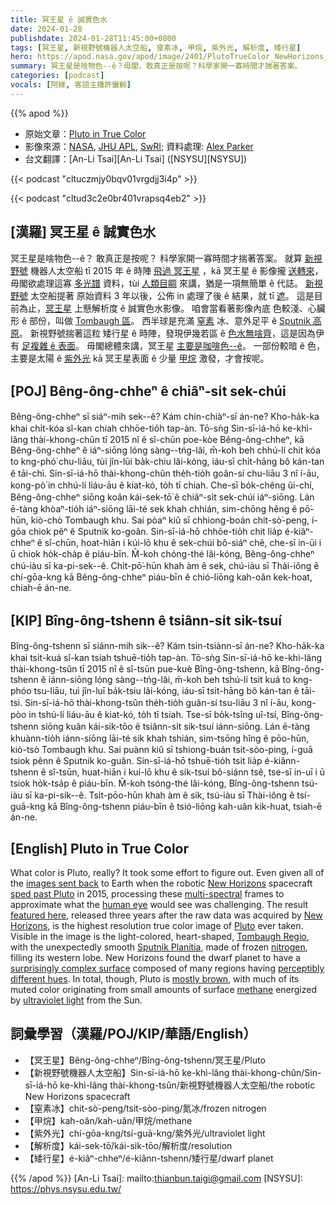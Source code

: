 ```yaml
---
title: 冥王星 ê 誠實色水
date: 2024-01-28
publishdate: 2024-01-28T11:45:00+0800
tags: [冥王星, 新視野號機器人太空船, 窒素冰, 甲烷, 紫外光, 解析度, 矮行星]
hero: https://apod.nasa.gov/apod/image/2401/PlutoTrueColor_NewHorizons_960.jpg
summary: 冥王星是啥物色--ê？毋閣，敢真正是按呢？科學家開一寡時間才揣著答案。
categories: [podcast]
vocals: [阿綠, 客語主播許儷齡]
---
```


{{% apod %}}

- 原始文章：[Pluto in True Color](https://apod.nasa.gov/apod/ap240128.html)
- 影像來源：[NASA](https://www.nasa.gov/), [JHU APL](https://www.jhuapl.edu/), [SwRI](https://www.swri.org/); 資料處理: [Alex Parker](http://www.alexharrisonparker.com/)
- 台文翻譯：[An-Li Tsai][An-Li Tsai] ([NSYSU][NSYSU])

{{< podcast "cltuczmjy0bqv01vrgdjj3i4p" >}}

{{< podcast "cltud3c2e0br401vrapsq4eb2" >}}

## [漢羅] 冥王星 ê 誠實色水
冥王星是啥物色--ê？
敢真正是按呢？
科學家開一寡時間才揣著答案。
就算 [新視野號][New Horizons 1] 機器人太空船 tī 2015 年 ê 時陣 [飛過 冥王星][sped past Pluto] ，kā 冥王星 ê 影像攏 [送轉來][images sent back]，毋閣欲處理這寡 [多光譜][multi-spectral] 資料，tùi [人類目睭][human eye] 來講，猶是一項無簡單 ê 代誌。
[新視野號][New Horizons 2] 太空船提著 原始資料 3 年以後，公佈 in 處理了後 ê 結果，就 tī [遮][featured here]。
這是目前為止，[冥王星][Pluto] 上懸解析度 ê 誠實色水影像。
咱會當看著影像內底 色較淺、心臟形 ê 部份，叫做 [Tombaugh 區][Tombaugh Regio]。
西半球是充滿 [窒素][nitrogen] 冰、意外足平 ê [Sputnik 高原][Sputnik Planitia]。
新視野號揣著這粒 矮行星 ê 時陣，發現伊幾若區 ê [色水無啥齊][perceptibly different hues]，這是因為伊有 [足複雜 ê 表面][surprisingly complex surface]。
毋閣總體來講，冥王星 [主要是咖啡色--ê][mostly brown]。
一部份較暗 ê 色，主要是太陽 ê [紫外光][ultraviolet light] kā 冥王星表面 ê 少量 [甲烷][methane] 激發，才會按呢。

## [POJ] Bêng-ông-chheⁿ ê chiâⁿ-si̍t sek-chúi
Bêng-ông-chheⁿ sī siáⁿ-mih sek--ê?
Kám chin-chiàⁿ-sī án-ne?
Kho-ha̍k-ka khai chi̍t-kóa sî-kan chiah chhōe-tio̍h tap-àn.
Tō-sǹg Sin-sī-iá-hō ke-khì-lâng thài-khong-chûn tī 2015 nî ê sî-chūn poe-kòe Bêng-ông-chheⁿ, kā Bêng-ông-chheⁿ ê iáⁿ-siōng lóng sàng--tńg-lâi, m̄-koh beh chhú-lí chit kóa to kng-phó͘ chu-liāu, tùi jîn-lūi ba̍k-chiu lâi-kóng, iáu-sī chi̍t-hāng bô kán-tan ê tāi-chì.
Sin-sī-iá-hō thài-khong-chûn the̍h-tio̍h goân-sí chu-liāu 3 nî í-āu, kong-pò͘ in chhú-lí liáu-āu ê kiat-kó, to̍h tī chiah.
Che-sī bo̍k-chêng ûi-chí, Bêng-ông-chheⁿ siōng koân kái-sek-tō͘ ê chiâⁿ-si̍t sek-chúi iáⁿ-siōng.
Lán ē-tàng khòaⁿ-tio̍h iáⁿ-siōng lāi-té sek khah chhián, sim-chōng hêng ê pō͘-hūn, kiò-chò Tombaugh khu.
Sai pòaⁿ kiû sī chhiong-boán chit-sò͘-peng, í-gōa chiok pêⁿ ê Sputnik ko-goân.
Sin-sī-iá-hō chhōe-tio̍h chit lia̍p é-kiâⁿ-chheⁿ ê sî-chūn, hoat-hiān i kúi-lō khu ê sek-chúi bô-siáⁿ chê, che-sī in-ūi i ū chiok ho̍k-cha̍p ê piáu-bīn.
M̄-koh chóng-thé lâi-kóng, Bêng-ông-chheⁿ chú-iàu sī ka-pi-sek--ê.
Chi̍t-pō͘-hūn khah àm ê sek, chú-iàu sī Thài-iông ê chí-gōa-kng kā Bêng-ông-chheⁿ piáu-bīn ê chió-liōng kah-oân kek-hoat, chiah-ē án-ne.

## [KIP] Bîng-ông-tshenn ê tsiânn-si̍t sik-tsuí
Bîng-ông-tshenn sī siánn-mih sik--ê?
Kám tsin-tsiànn-sī án-ne?
Kho-ha̍k-ka khai tsi̍t-kuá sî-kan tsiah tshuē-tio̍h tap-àn.
Tō-sǹg Sin-sī-iá-hō ke-khì-lâng thài-khong-tsûn tī 2015 nî ê sî-tsūn pue-kuè Bîng-ông-tshenn, kā Bîng-ông-tshenn ê iánn-siōng lóng sàng--tńg-lâi, m̄-koh beh tshú-lí tsit kuá to kng-phóo tsu-liāu, tuì jîn-luī ba̍k-tsiu lâi-kóng, iáu-sī tsi̍t-hāng bô kán-tan ê tāi-tsì.
Sin-sī-iá-hō thài-khong-tsûn the̍h-tio̍h guân-sí tsu-liāu 3 nî í-āu, kong-pòo in tshú-lí liáu-āu ê kiat-kó, to̍h tī tsiah.
Tse-sī bo̍k-tsîng uî-tsí, Bîng-ông-tshenn siōng kuân kái-sik-tōo ê tsiânn-si̍t sik-tsuí iánn-siōng.
Lán ē-tàng khuànn-tio̍h iánn-siōng lāi-té sik khah tshián, sim-tsōng hîng ê pōo-hūn, kiò-tsò Tombaugh khu.
Sai puànn kiû sī tshiong-buán tsit-sòo-ping, í-guā tsiok pênn ê Sputnik ko-guân.
Sin-sī-iá-hō tshuē-tio̍h tsit lia̍p é-kiânn-tshenn ê sî-tsūn, huat-hiān i kuí-lō khu ê sik-tsuí bô-siánn tsê, tse-sī in-uī i ū tsiok ho̍k-tsa̍p ê piáu-bīn.
M̄-koh tsóng-thé lâi-kóng, Bîng-ông-tshenn tsú-iàu sī ka-pi-sik--ê.
Tsi̍t-pōo-hūn khah àm ê sik, tsú-iàu sī Thài-iông ê tsí-guā-kng kā Bîng-ông-tshenn piáu-bīn ê tsió-liōng kah-uân kik-huat, tsiah-ē án-ne.

## [English] Pluto in True Color
What color is Pluto, really?
It took some effort to figure out.
Even given all of the [images sent back][images sent back] to Earth when the robotic [New Horizons][New Horizons 1] spacecraft [sped past Pluto][sped past Pluto] in 2015, processing these [multi-spectral][multi-spectral] frames to approximate what the [human eye][human eye] would see was challenging.
The result [featured here][featured here], released three years after the raw data was acquired by [New Horizons][New Horizons 2], is the highest resolution true color image of [Pluto][Pluto] ever taken.
Visible in the image is the light-colored, heart-shaped, [Tombaugh Regio][Tombaugh Regio], with the unexpectedly smooth [Sputnik Planitia][Sputnik Planitia], made of frozen [nitrogen][nitrogen], filling its western lobe.
New Horizons found the dwarf planet to have a [surprisingly complex surface][surprisingly complex surface] composed of many regions having [perceptibly different hues][perceptibly different hues].
In total, though, Pluto is [mostly brown][mostly brown], with much of its muted color originating from small amounts of surface [methane][methane] energized by [ultraviolet light][ultraviolet light] from the Sun.

## 詞彙學習（漢羅/POJ/KIP/華語/English）
- 【冥王星】Bêng-ông-chheⁿ/Bîng-ông-tshenn/冥王星/Pluto
- 【新視野號機器人太空船】Sin-sī-iá-hō ke-khì-lâng thài-khong-chûn/Sin-sī-iá-hō ke-khì-lâng thài-khong-tsûn/新視野號機器人太空船/the robotic New Horizons spacecraft
- 【窒素冰】chit-sò͘-peng/tsit-sòo-ping/氮冰/frozen nitrogen
- 【甲烷】kah-oân/kah-uân/甲烷/methane
- 【紫外光】chí-gōa-kng/tsí-guā-kng/紫外光/ultraviolet light
- 【解析度】kái-sek-tō͘/kái-sik-tōo/解析度/resolution
- 【矮行星】é-kiâⁿ-chheⁿ/é-kiânn-tshenn/矮行星/dwarf planet

{{% /apod %}}
[An-Li Tsai]: mailto:thianbun.taigi@gmail.com
[NSYSU]: https://phys.nsysu.edu.tw/

[copyright]: https://apod.nasa.gov/apod/fap/lib/about_apod.html#srapply
[License]: https://creativecommons.org/licenses/by/3.0/

[images sent back]:https://apod.nasa.gov/apod/ap150831.html
[New Horizons 1]:https://science.nasa.gov/mission/new-horizons/
[sped past Pluto]:https://apod.nasa.gov/apod/ap170731.html
[multi-spectral]:https://en.wikipedia.org/wiki/Ralph_(New_Horizons)
[human eye]:https://micro.magnet.fsu.edu/primer/java/humanvision/accommodation/index.html
[featured here]:http://pluto.jhuapl.edu/Galleries/Featured-Images/image.php?page=1&gallery_id=2&image_id=543
[New Horizons 2]:http://pluto.jhuapl.edu/Mission/Spacecraft.php#Systems-and-Components
[Pluto]:https://science.nasa.gov/dwarf-planets/pluto/
[Tombaugh Regio]:https://en.wikipedia.org/wiki/Tombaugh_Regio
[Sputnik Planitia]:https://apod.nasa.gov/apod/ap161122.html
[nitrogen]:https://periodic.lanl.gov/7.shtml
[surprisingly complex surface]:https://apod.nasa.gov/apod/ap150914.html
[perceptibly different hues]:https://www.reddit.com/media?url=https%3A%2F%2Fi.redd.it%2Fxvdk3cwfp1171.jpg
[mostly brown]:https://apod.nasa.gov/apod/ap060903.html
[methane]:https://www.nasa.gov/solar-system/first-you-see-it-then-you-dont-scientists-closer-to-explaining-mars-methane-mystery/
[ultraviolet light]:https://science.nasa.gov/ems/10_ultravioletwaves
